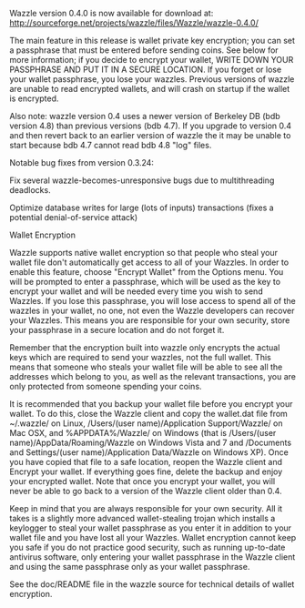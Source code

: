 Wazzle version 0.4.0 is now available for download at:
http://sourceforge.net/projects/wazzle/files/Wazzle/wazzle-0.4.0/

The main feature in this release is wallet private key encryption;
you can set a passphrase that must be entered before sending coins.
See below for more information; if you decide to encrypt your wallet,
WRITE DOWN YOUR PASSPHRASE AND PUT IT IN A SECURE LOCATION. If you
forget or lose your wallet passphrase, you lose your wazzles.
Previous versions of wazzle are unable to read encrypted wallets,
and will crash on startup if the wallet is encrypted.

Also note: wazzle version 0.4 uses a newer version of Berkeley DB
(bdb version 4.8) than previous versions (bdb 4.7). If you upgrade
to version 0.4 and then revert back to an earlier version of wazzle
the it may be unable to start because bdb 4.7 cannot read bdb 4.8
"log" files.


Notable bug fixes from version 0.3.24:

Fix several wazzle-becomes-unresponsive bugs due to multithreading
deadlocks.

Optimize database writes for large (lots of inputs) transactions
(fixes a potential denial-of-service attack)


Wallet Encryption

Wazzle supports native wallet encryption so that people who steal your
wallet file don't automatically get access to all of your Wazzles.
In order to enable this feature, choose "Encrypt Wallet" from the
Options menu.  You will be prompted to enter a passphrase, which
will be used as the key to encrypt your wallet and will be needed
every time you wish to send Wazzles.  If you lose this passphrase,
you will lose access to spend all of the wazzles in your wallet,
no one, not even the Wazzle developers can recover your Wazzles.
This means you are responsible for your own security, store your
passphrase in a secure location and do not forget it.

Remember that the encryption built into wazzle only encrypts the
actual keys which are required to send your wazzles, not the full
wallet.  This means that someone who steals your wallet file will
be able to see all the addresses which belong to you, as well as the
relevant transactions, you are only protected from someone spending
your coins.

It is recommended that you backup your wallet file before you
encrypt your wallet.  To do this, close the Wazzle client and
copy the wallet.dat file from ~/.wazzle/ on Linux, /Users/(user
name)/Application Support/Wazzle/ on Mac OSX, and %APPDATA%/Wazzle/
on Windows (that is /Users/(user name)/AppData/Roaming/Wazzle on
Windows Vista and 7 and /Documents and Settings/(user name)/Application
Data/Wazzle on Windows XP).  Once you have copied that file to a
safe location, reopen the Wazzle client and Encrypt your wallet.
If everything goes fine, delete the backup and enjoy your encrypted
wallet.  Note that once you encrypt your wallet, you will never be
able to go back to a version of the Wazzle client older than 0.4.

Keep in mind that you are always responsible for your own security.
All it takes is a slightly more advanced wallet-stealing trojan which
installs a keylogger to steal your wallet passphrase as you enter it
in addition to your wallet file and you have lost all your Wazzles.
Wallet encryption cannot keep you safe if you do not practice
good security, such as running up-to-date antivirus software, only
entering your wallet passphrase in the Wazzle client and using the
same passphrase only as your wallet passphrase.

See the doc/README file in the wazzle source for technical details
of wallet encryption.
